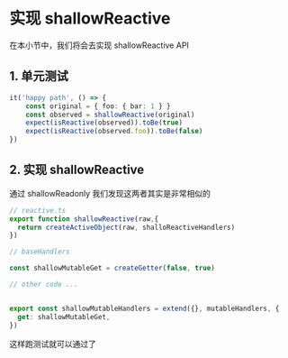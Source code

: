 # 实现 shallowReactive

在本小节中，我们将会去实现 shallowReactive API

## 1. 单元测试

```ts
it('happy path', () => {
    const original = { foo: { bar: 1 } }
    const observed = shallowReactive(original)
    expect(isReactive(observed)).toBe(true)
    expect(isReactive(observed.foo)).toBe(false)
})
```

## 2. 实现 shallowReactive

通过 shallowReadonly 我们发现这两者其实是非常相似的

```ts
// reactive.ts
export function shallowReactive(raw,{
  return createActiveObject(raw, shalloReactiveHandlers)
})
```

```ts
// baseHandlers

const shallowMutableGet = createGetter(false, true)

// other code ...


export const shallowMutableHandlers = extend({}, mutableHandlers, {
  get: shallowMutableGet,
})
```

这样跑测试就可以通过了